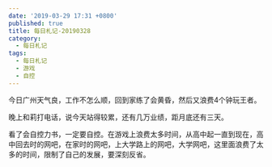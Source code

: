 ```yaml
---
date: '2019-03-29 17:31 +0800'
published: true
title: 每日札记-20190328
category:
  - 每日札记
tags:
  - 每日札记
  - 游戏
  - 自控
---
```

今日广州天气良，工作不怎么顺，回到家练了会黄昏，然后又浪费4个钟玩王者。

晚上和莉打电话，说今天站得较累，还有几万业绩，距月底还有三天。

看了会自控力书，一定要自控。在游戏上浪费太多时间，从高中起一直到现在，高中回去时的网吧，在家时的网吧，上大学路上的网吧，大学网吧，这里面浪费了太多的时间，限制了自己的发展，要深刻反省。
